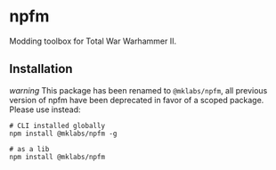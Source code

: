 # npfm

Modding toolbox for Total War Warhammer II.

## Installation

*warning* This package has been renamed to `@mklabs/npfm`, all previous version
of npfm have been deprecated in favor of a scoped package. Please use instead:

    # CLI installed globally
    npm install @mklabs/npfm -g

    # as a lib
    npm install @mklabs/npfm
